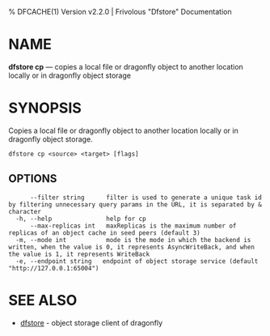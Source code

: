 % DFCACHE(1) Version v2.2.0 | Frivolous "Dfstore" Documentation

# NAME

**dfstore cp** — copies a local file or dragonfly object to another location locally or in dragonfly object storage

# SYNOPSIS

Copies a local file or dragonfly object to another location locally or in dragonfly object storage.

```shell
dfstore cp <source> <target> [flags]
```

## OPTIONS

```shell
      --filter string      filter is used to generate a unique task id by filtering unnecessary query params in the URL, it is separated by & character
  -h, --help               help for cp
      --max-replicas int   maxReplicas is the maximum number of replicas of an object cache in seed peers (default 3)
  -m, --mode int           mode is the mode in which the backend is written, when the value is 0, it represents AsyncWriteBack, and when the value is 1, it represents WriteBack
  -e, --endpoint string   endpoint of object storage service (default "http://127.0.0.1:65004")
```

# SEE ALSO

- [dfstore](dfstore.md) - object storage client of dragonfly
